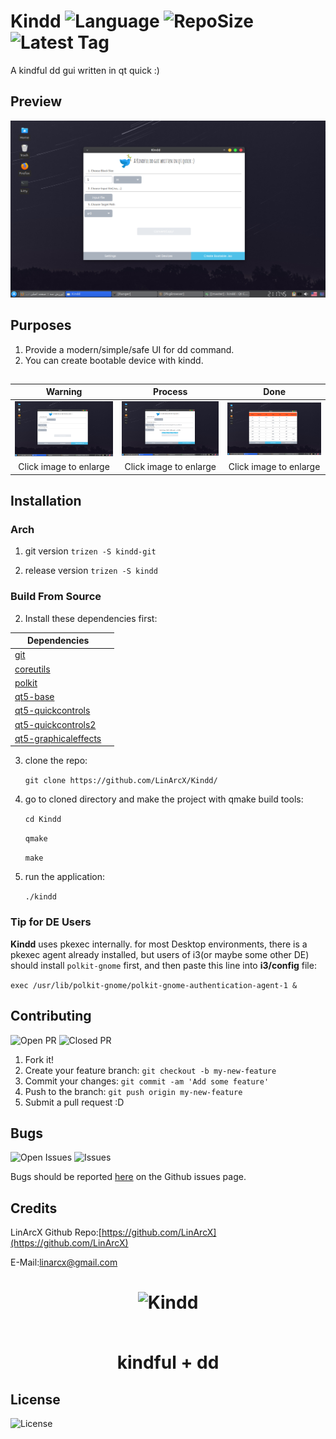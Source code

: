 # Kindd ![Language](https://img.shields.io/github/languages/top/LinArcX/Kindd.svg?style=flat-square) ![RepoSize](https://img.shields.io/github/repo-size/LinArcX/Kindd.svg?style=flat-square) ![Latest Tag](https://img.shields.io/github/tag/LinArcX/Kindd.svg?colorB=green&style=flat-square)
A kindful dd gui written in qt quick :)

## Preview
!["gnulium"](shots/1.0.0/init.png "Kindd")

## Purposes
1. Provide a modern/simple/safe UI for dd command.
2. You can create bootable device with kindd.

##
|Warning|Process|Done|
|:-----:|:-----:|:-----:|
|![](./shots/1.0.0/init.png)|![](./shots/1.0.0/process.png)|![](./shots/1.0.0/devices.png)|![](./shots/1.0.0/done.png)|
|Click image to enlarge|Click image to enlarge| Click image to enlarge| Click image to enlarge|

## Installation

### Arch
1. git version
`trizen -S kindd-git`

2. release version
`trizen -S kindd`

### Build From Source
2. Install these dependencies first:

|Dependencies||
|-----|:-----:|
|[git](https://www.archlinux.org/packages/extra/x86_64/git/)|
|[coreutils](https://www.archlinux.org/packages/core/x86_64/coreutils/)|
|[polkit](https://www.archlinux.org/packages/extra/x86_64/polkit/)|
|[qt5-base](https://www.archlinux.org/packages/extra/x86_64/qt5-base/)|
|[qt5-quickcontrols](https://www.archlinux.org/packages/extra/x86_64/qt5-quickcontrols/)|
|[qt5-quickcontrols2](https://www.archlinux.org/packages/extra/x86_64/qt5-quickcontrols2/)|
|[qt5-graphicaleffects](https://www.archlinux.org/packages/extra/x86_64/qt5-graphicaleffects/)

3. clone the repo:

    `git clone https://github.com/LinArcX/Kindd/`

4. go to cloned directory and make the project with qmake build tools:

    `cd Kindd`

    `qmake`

    `make`

5. run the application:

    `./kindd`

### Tip for DE Users
**Kindd** uses pkexec internally. for most Desktop environments, there is a pkexec agent already installed, but users of i3(or maybe some other DE) should install `polkit-gnome` first, and then paste this line into __i3/config__ file:

`exec /usr/lib/polkit-gnome/polkit-gnome-authentication-agent-1 &`

## Contributing
![Open PR](https://img.shields.io/github/issues-pr-raw/LinArcX/Kindd.svg?style=flat-square) ![Closed PR](https://img.shields.io/github/issues-pr-closed/LinArcX/Kindd.svg?style=flat-square)
1. Fork it!
2. Create your feature branch: `git checkout -b my-new-feature`
3. Commit your changes: `git commit -am 'Add some feature'`
4. Push to the branch: `git push origin my-new-feature`
5. Submit a pull request :D


## Bugs
![Open Issues](https://img.shields.io/github/issues-raw/LinArcX/Kindd.svg?style=flat-square) ![Issues](https://img.shields.io/github/issues-closed-raw/LinArcX/Kindd.svg?style=flat-square)

Bugs should be reported [here](https://github.com/LinArcX/Kindd/issues) on the Github issues page.


## Credits
LinArcX
Github Repo:[https://github.com/LinArcX](https://github.com/LinArcX)

E-Mail:linarcx@gmail.com

<h1 align="center">
	<img width="200" src="appconf/kindd.svg" alt="Kindd">
	<br>
	<br>
	<p>kindful + dd</p>
</h1>

## License
![License](https://img.shields.io/github/license/LinArcX/Kindd.svg?style=flat-square)

